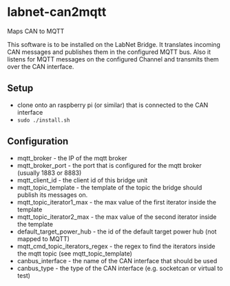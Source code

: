 # labnet-can2mqtt
Maps CAN to MQTT

This software is to be installed on the LabNet Bridge. It translates incoming CAN messages and publishes them in the configured MQTT bus. Also it listens for MQTT messages on the configured Channel and transmits them over the CAN interface.


## Setup

* clone onto an raspberry pi (or similar) that is connected to the CAN interface
* `sudo ./install.sh`


## Configuration

* mqtt_broker - the IP of the mqtt broker
* mqtt_broker_port - the port that is configured for the mqtt broker (usually 1883 or 8883)
* mqtt_client_id - the client id of this bridge unit
* mqtt_topic_template - the template of the topic the bridge should publish its messages on.
* mqtt_topic_iterator1_max - the max value of the first iterator inside the template
* mqtt_topic_iterator2_max - the max value of the second iterator inside the template
* default_target_power_hub - the id of the default target power hub (not mapped to MQTT)
* mqtt_cmd_topic_iterators_regex - the regex to find the iterators inside the mqtt topic (see mqtt_topic_template)
* canbus_interface - the name of the CAN interface that should be used
* canbus_type - the type of the CAN interface (e.g. socketcan or virtual to test)

